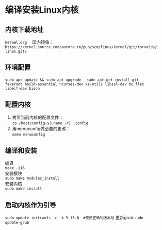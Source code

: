 # 编译安装Linux内核
## 内核下载地址
`kernel.org  `
国内镜像：`https://kernel.source.codeaurora.cn/pub/scm/linux/kernel/git/torvalds/linux.git/`
## 环境配置
`sudo apt update && sudo apt upgrade  `
`sudo apt-get install git fakeroot build-essential ncurses-dev xz-utils libssl-dev bc flex libelf-dev bison`
## 配置内核
1. 拷贝当前内核的配置文件：  
`cp /boot/config-$(uname -r) .config`
2. 用menuconfig做必要的更改：  
`make menuconfig`
## 编译和安装
编译  
`make -j16`  
安装模块  
`sudo make modules_install`  
安装内核  
`sudo make install`
## 启动内核作为引导
`sudo update-initramfs -c -k 5.13.0  #使用正确的版本号` 
更新grub
`sudo update-grub`

